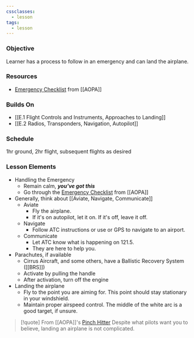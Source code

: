 ```yaml
---
cssclasses:
  - lesson
tags:
  - lesson
---
```

### Objective
Learner has a process to follow in an emergency and can land the airplane.

### Resources
- [Emergency Checklist](https://www.aopa.org/-/media/files/aopa/home/pilot-resources/asi/safety-syllabi/pinchhitter.pdf#page=15) from [[AOPA]]

### Builds On
- [[E.1 Flight Controls and Instruments, Approaches to Landing]]
- [[E.2 Radios, Transponders, Navigation, Autopilot]]

### Schedule
1hr ground, 2hr flight, subsequent flights as desired

### Lesson Elements
- Handling the Emergency
	- Remain calm, ***you've got this***
	- Go through the [Emergency Checklist](https://www.aopa.org/-/media/files/aopa/home/pilot-resources/asi/safety-syllabi/pinchhitter.pdf#page=15) from [[AOPA]]
- Generally, think about [[Aviate, Navigate, Communicate]]
	- Aviate
		- Fly the airplane. 
		- If it's on autopilot, let it on. If it's off, leave it off.
	- Navigate
		- Follow ATC instructions or use or GPS to navigate to an airport.
	- Communicate
		- Let ATC know what is happening on 121.5.
		- They are here to help you.
- Parachutes, if available
	- Cirrus Aircraft, and some others, have a Ballistic Recovery System ([[BRS]])
	- Activate by pulling the handle
	- After activation, turn off the engine
- Landing the airplane
	- Fly to the point you are aiming for. This point should stay stationary in your windshield.
	- Maintain proper airspeed control. The middle of the white arc is a good target, if unsure.

> [!quote] From [[AOPA]]'s [Pinch Hitter](https://www.aopa.org/training-and-safety/online-learning/safety-spotlights/pinch-hitter/in-the-unlikely-event-of-an-emergency) 
> Despite what pilots want you to believe, landing an airplane is not complicated.

